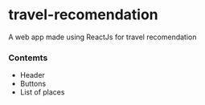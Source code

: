 # travel-recomendation
A web app made using ReactJs for travel recomendation
### Contemts
* Header
* Buttons
* List of places


